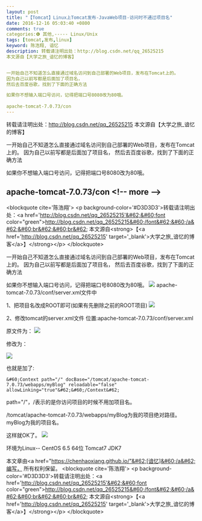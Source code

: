 ```yaml
---
layout: post
title: "【Tomcat】Linux上Tomcat发布-JavaWeb项目-访问时不通过项目名"
date: 2016-12-16 05:03:40 +0800
comments: true
categories:❻ 其他,----- Linux/Unix
tags: [tomcat,发布,linux]
keyword: 陈浩翔, 谙忆
description: 转载请注明出处：http://blog.csdn.net/qq_26525215
本文源自【大学之旅_谙忆的博客】


一开始自己不知道怎么直接通过域名访问到自己部署的Web项目，发布在Tomcat上的。 
因为自己以前写都是后面加了项目名， 
然后去百度谷歌，找到了下面的正确方法

如果你不想输入端口号访问，记得把端口号8080改为80哦。 
 
apache-tomcat-7.0.73/con 
---
```



转载请注明出处：http://blog.csdn.net/qq_26525215
本文源自【大学之旅_谙忆的博客】


一开始自己不知道怎么直接通过域名访问到自己部署的Web项目，发布在Tomcat上的。 
因为自己以前写都是后面加了项目名， 
然后去百度谷歌，找到了下面的正确方法

如果你不想输入端口号访问，记得把端口号8080改为80哦。 
 
apache-tomcat-7.0.73/con
&#60;!-- more --&#62;
----------

&#60;blockquote cite='陈浩翔'&#62;
&#60;p background-color='#D3D3D3'&#62;转载请注明出处：&#60;a href='http://blog.csdn.net/qq_26525215'&#62;&#60;font color="green"&#62;http://blog.csdn.net/qq_26525215&#60;/font&#62;&#60;/a&#62;&#60;br&#62;&#60;br&#62;
本文源自&#60;strong&#62;【&#60;a href='http://blog.csdn.net/qq_26525215' target='_blank'&#62;大学之旅_谙忆的博客&#60;/a&#62;】&#60;/strong&#62;&#60;/p&#62;
&#60;/blockquote&#62;

一开始自己不知道怎么直接通过域名访问到自己部署的Web项目，发布在Tomcat上的。
因为自己以前写都是后面加了项目名，
然后去百度谷歌，找到了下面的正确方法

如果你不想输入端口号访问，记得把端口号8080改为80哦。
![](http://img.blog.csdn.net/20161215135444842?watermark/2/text/aHR0cDovL2Jsb2cuY3Nkbi5uZXQvcXFfMjY1MjUyMTU=/font/5a6L5L2T/fontsize/400/fill/I0JBQkFCMA==/dissolve/70/gravity/SouthEast)
apache-tomcat-7.0.73/conf/server.xml文件中

1、把项目名改成ROOT即可(如果有先删除之前的ROOT项目)
![](http://img.blog.csdn.net/20161215134501828?watermark/2/text/aHR0cDovL2Jsb2cuY3Nkbi5uZXQvcXFfMjY1MjUyMTU=/font/5a6L5L2T/fontsize/400/fill/I0JBQkFCMA==/dissolve/70/gravity/SouthEast)

2、修改tomcat的server.xml文件
位置:apache-tomcat-7.0.73/conf/server.xml

原文件为：
![](http://img.blog.csdn.net/20161215135637535?watermark/2/text/aHR0cDovL2Jsb2cuY3Nkbi5uZXQvcXFfMjY1MjUyMTU=/font/5a6L5L2T/fontsize/400/fill/I0JBQkFCMA==/dissolve/70/gravity/SouthEast)

修改为：

![](http://img.blog.csdn.net/20161215150014898?watermark/2/text/aHR0cDovL2Jsb2cuY3Nkbi5uZXQvcXFfMjY1MjUyMTU=/font/5a6L5L2T/fontsize/400/fill/I0JBQkFCMA==/dissolve/70/gravity/SouthEast)

也就是加了:

```
&#60;Context path="/" docBase="/tomcat/apache-tomcat-7.0.73/webapps/myBlog" reloadable="false" allowLinking="true"&#62;&#60;/Context&#62;
```
path="/"，/表示的是你访问项目的时候不用加项目名。

/tomcat/apache-tomcat-7.0.73/webapps/myBlog为我的项目绝对路径。
myBlog为我的项目名。

这样就OK了。
![](http://img.blog.csdn.net/20161215150222370?watermark/2/text/aHR0cDovL2Jsb2cuY3Nkbi5uZXQvcXFfMjY1MjUyMTU=/font/5a6L5L2T/fontsize/400/fill/I0JBQkFCMA==/dissolve/70/gravity/SouthEast)

环境为Linux-- CentOS 6.5 64位
Tomcat7
JDK7

本文章由&#60;a href="https://chenhaoxiang.github.io/"&#62;[谙忆]&#60;/a&#62;编写， 所有权利保留。 
&#60;blockquote cite='陈浩翔'&#62;
&#60;p background-color='#D3D3D3'&#62;转载请注明出处：&#60;a href='http://blog.csdn.net/qq_26525215'&#62;&#60;font color="green"&#62;http://blog.csdn.net/qq_26525215&#60;/font&#62;&#60;/a&#62;&#60;br&#62;&#60;br&#62;
本文源自&#60;strong&#62;【&#60;a href='http://blog.csdn.net/qq_26525215' target='_blank'&#62;大学之旅_谙忆的博客&#60;/a&#62;】&#60;/strong&#62;&#60;/p&#62;
&#60;/blockquote&#62;

